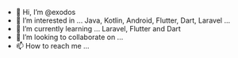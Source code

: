 - 👋 Hi, I’m @exodos
- 👀 I’m interested in ... Java, Kotlin, Android, Flutter, Dart, Laravel ...
- 🌱 I’m currently learning ... Laravel, Flutter and Dart
- 💞️ I’m looking to collaborate on ...
- 📫 How to reach me ...

<!---
exodos/exodos is a ✨ special ✨ repository because its `README.md` (this file) appears on your GitHub profile.
You can click the Preview link to take a look at your changes.
--->
